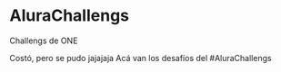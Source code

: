 # AluraChallengs
Challengs de ONE

Costó, pero se pudo jajajaja
Acá van los desafíos del #AluraChallengs
